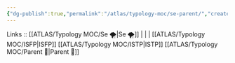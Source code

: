 ```yaml
---
{"dg-publish":true,"permalink":"/atlas/typology-moc/se-parent/","created":"","updated":"2023-03-09T10:12:54.399+01:00"}
---
```


Links :: [[ATLAS/Typology MOC/Se 🌪️\|Se 🌪️]] |  |  | 
[[ATLAS/Typology MOC/ISFP\|ISFP]]
[[ATLAS/Typology MOC/ISTP\|ISTP]]
[[ATLAS/Typology MOC/Parent 🤨\|Parent 🤨]]

